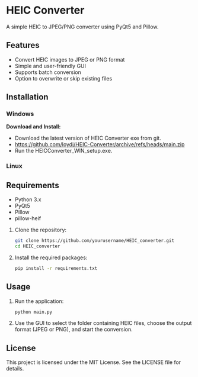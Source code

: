 # HEIC Converter

A simple HEIC to JPEG/PNG converter using PyQt5 and Pillow.

## Features

- Convert HEIC images to JPEG or PNG format
- Simple and user-friendly GUI
- Supports batch conversion
- Option to overwrite or skip existing files

## Installation

### Windows

**Download and Install:**
   - Download the latest version of HEIC Converter exe from git.
   - https://github.com/loydi/HEIC-Converter/archive/refs/heads/main.zip
   - Run the HEICConverter_WIN_setup.exe.

### Linux

## Requirements

- Python 3.x
- PyQt5
- Pillow
- pillow-heif

1. Clone the repository:
    ```bash
    git clone https://github.com/yourusername/HEIC_converter.git
    cd HEIC_converter
    ```

2. Install the required packages:
    ```bash
    pip install -r requirements.txt
    ```

## Usage

1. Run the application:
    ```bash
    python main.py
    ```

2. Use the GUI to select the folder containing HEIC files, choose the output format (JPEG or PNG), and start the conversion.

## License

This project is licensed under the MIT License. See the LICENSE file for details.
